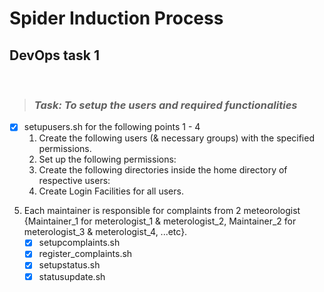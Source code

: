 
# Spider Induction Process
## DevOps task 1 <br>
<br>

>### _**Task:** To setup the users and required functionalities_

* [x] setupusers.sh for the following points 1 - 4 
    1. Create the following users (& necessary groups) with the specified permissions. 
    1.  Set up the following permissions:
    1. Create the following directories inside the home directory of respective users:
    1. Create Login Facilities for all users.

5. Each maintainer is responsible for complaints from 2 meteorologist {Maintainer_1 for meterologist_1 & meterologist_2, Maintainer_2 for meterologist_3 & meterologist_4, ...etc}.
    * [x] setupcomplaints.sh 
    * [x] register_complaints.sh
    * [x] setupstatus.sh
    * [x] statusupdate.sh